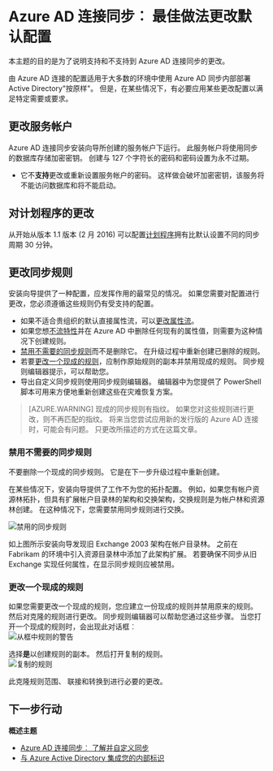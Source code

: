 <properties
    pageTitle="Azure AD 连接同步︰ 最佳做法更改默认配置 |Microsoft Azure"
    description="提供用于更改默认配置的 Azure AD 连接同步的最佳做法。"
    services="active-directory"
    documentationCenter=""
    authors="andkjell"
    manager="femila"
    editor=""/>

<tags
    ms.service="active-directory"
    ms.workload="identity"
    ms.tgt_pltfrm="na"
    ms.devlang="na"
    ms.topic="article"
    ms.date="08/22/2016"
    ms.author="markvi;andkjell"/>


# <a name="azure-ad-connect-sync-best-practices-for-changing-the-default-configuration"></a>Azure AD 连接同步︰ 最佳做法更改默认配置
本主题的目的是为了说明支持和不支持到 Azure AD 连接同步的更改。

由 Azure AD 连接的配置适用于大多数的环境中使用 Azure AD 同步内部部署 Active Directory"按原样"。 但是，在某些情况下，有必要应用某些更改配置以满足特定需要或要求。

## <a name="changes-to-the-service-account"></a>更改服务帐户
Azure AD 连接同步安装向导所创建的服务帐户下运行。 此服务帐户将使用同步的数据库存储加密密钥。 创建与 127 个字符长的密码和密码设置为永不过期。

- 它不**支持**更改或重新设置服务帐户的密码。 这样做会破坏加密密钥，该服务将不能访问数据库和将不能启动。

## <a name="changes-to-the-scheduler"></a>对计划程序的更改
从开始从版本 1.1 版本 (2 月 2016) 可以配置[计划程序](active-directory-aadconnectsync-feature-scheduler.md)拥有比默认设置不同的同步周期 30 分钟。

## <a name="changes-to-synchronization-rules"></a>更改同步规则
安装向导提供了一种配置，应发挥作用的最常见的情况。 如果您需要对配置进行更改，您必须遵循这些规则仍有受支持的配置。

- 如果不适合贵组织的默认直接属性流，可以[更改属性流](active-directory-aadconnectsync-change-the-configuration.md#other-common-attribute-flow-changes)。
- 如果您想[不流特性](active-directory-aadconnectsync-change-the-configuration.md#do-not-flow-an-attribute)并在 Azure AD 中删除任何现有的属性值，则需要为这种情况下创建规则。
- [禁用不需要的同步规则](#disable-an-unwanted-sync-rule)而不是删除它。 在升级过程中重新创建已删除的规则。
- 若要[更改一个现成的规则](#change-an-out-of-box-rule)，应制作原始规则的副本并禁用现成的规则。 同步规则编辑器提示，可以帮助您。
- 导出自定义同步规则使用同步规则编辑器。 编辑器中为您提供了 PowerShell 脚本可用来方便地重新创建这些在灾难恢复方案。

>[AZURE.WARNING] 现成的同步规则有指纹。 如果您对这些规则进行更改，则不再匹配的指纹。 将来当您尝试应用新的发行版的 Azure AD 连接时，可能会有问题。 只更改所描述的方式在这篇文章。

### <a name="disable-an-unwanted-sync-rule"></a>禁用不需要的同步规则
不要删除一个现成的同步规则。 它是在下一步升级过程中重新创建。

在某些情况下，安装向导提供了工作不为您的拓扑配置。 例如，如果您有帐户资源林拓扑，但具有扩展帐户目录林的架构和交换架构，交换规则是为帐户林和资源林创建。 在这种情况下，您需要禁用同步规则进行交换。

![禁用的同步规则](./media/active-directory-aadconnectsync-best-practices-changing-default-configuration/exchangedisabledrule.png)

如上图所示安装向导发现旧 Exchange 2003 架构在帐户目录林。 之前在 Fabrikam 的环境中引入资源目录林中添加了此架构扩展。 若要确保不同步从旧 Exchange 实现任何属性，在显示同步规则应被禁用。

### <a name="change-an-out-of-box-rule"></a>更改一个现成的规则
如果您需要更改一个现成的规则，您应建立一份现成的规则并禁用原来的规则。 然后对克隆的规则进行更改。 同步规则编辑器可以帮助您通过这些步骤。 当您打开一个现成的规则时，会出现此对话框︰  
![从框中规则的警告](./media/active-directory-aadconnectsync-best-practices-changing-default-configuration/warningoutofboxrule.png)

选择**是**以创建规则的副本。 然后打开复制的规则。  
![复制的规则](./media/active-directory-aadconnectsync-best-practices-changing-default-configuration/clonedrule.png)

此克隆规则范围、 联接和转换到进行必要的更改。

## <a name="next-steps"></a>下一步行动

**概述主题**

- [Azure AD 连接同步︰ 了解并自定义同步](active-directory-aadconnectsync-whatis.md)
- [与 Azure Active Directory 集成您的内部标识](active-directory-aadconnect.md)
